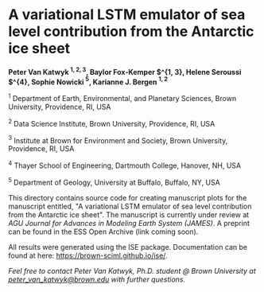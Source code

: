 # A variational LSTM emulator of sea level contribution from the Antarctic ice sheet

**Peter Van Katwyk $^{1,2,3}$, Baylor Fox-Kemper $^{1, 3}, Helene Seroussi $^{4}, Sophie Nowicki $^{5}$, Karianne J. Bergen $^{1, 2}$**

$^{1}$ Department of Earth, Environmental, and Planetary Sciences, Brown University, Providence, RI, USA

$^{2}$ Data Science Institute, Brown University, Providence, RI, USA

$^{3}$ Institute at Brown for Environment and Society, Brown University, Providence, RI, USA

$^{4}$ Thayer School of Engineering, Dartmouth College, Hanover, NH, USA

$^{5}$ Department of Geology, University at Buffalo, Buffalo, NY, USA

This directory contains source code for creating manuscript plots for the manuscript entitled, "A variational LSTM emulator of sea level contribution from the Antarctic ice sheet". The manuscript is currently under review at *AGU Journal for Advances in Modeling Earth System (JAMES)*. A preprint can be found in the ESS Open Archive (link coming soon).

All results were generated using the ISE package. Documentation can be found at here: <https://brown-sciml.github.io/ise/>.

*Feel free to contact Peter Van Katwyk, Ph.D. student @ Brown University at peter_van_katwyk@brown.edu with further questions.*
